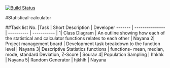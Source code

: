 [![Build Status](https://travis-ci.com/nt27web/statistical-calculator.svg?branch=main)](https://travis-ci.com/github/nt27web/statistical-calculator)

#Statistical-calculator

##Task list
No. |Task | Short Description | Developer 
------- | --------------- | ---------- | ----------- | 
1| Class Diagram | An outline showing how each of the statistical and calculator functions relates to each other | Nayana 
2| Project management board | Development task breakdown to the function level | Nayana
3| Descriptive Statistics functions | functions- mean, median, mode, standard Deviation, Z-Score | Sourav
4| Population Sampling | hhkhk | Nayana
5| Random Generator | hjkhlh | Nayana
	

